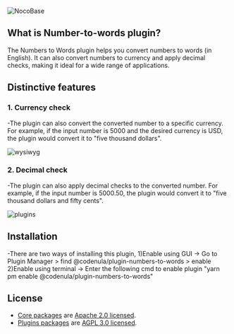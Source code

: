 
 
![NocoBase](https://nocobase-file.oss-cn-beijing.aliyuncs.com/main-l.png)





## What is Number-to-words plugin?

The Numbers to Words plugin helps you convert numbers to words (in  English). It can also convert numbers to currency and apply decimal checks, making it ideal for a wide range of applications.



## Distinctive features

### 1. Currency check
-The plugin can also convert the converted number to a specific currency. For example, if the input number is 5000 and the desired currency is USD, the plugin would convert it to "five thousand dollars".



![wysiwyg](https://nocobase-file.oss-cn-beijing.aliyuncs.com/wysiwyg.gif)

### 2. Decimal check
-The plugin can also apply decimal checks to the converted number. For example, if the input number is 5000.50, the plugin would convert it to "five thousand dollars and fifty cents".



![plugins](https://nocobase-file.oss-cn-beijing.aliyuncs.com/plugins-l.png)

## Installation

-There are two ways of installing this plugin,
1)Enable using GUI -> Go to Plugin Manager > find @codenula/plugin-numbers-to-words > enable
2)Enable using terminal -> Enter the following cmd to enable plugin "yarn pm enable @codenula/plugin-numbers-to-words"

## License

- [Core packages](https://github.com/nocobase/nocobase/tree/main/packages/core) are [Apache 2.0 licensed](./LICENSE-APACHE-2.0).
- [Plugins packages](https://github.com/nocobase/nocobase/tree/main/packages/plugins) are [AGPL 3.0 licensed](./LICENSE-AGPL).

